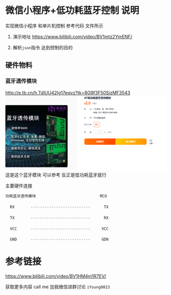 # 微信小程序+低功耗蓝牙控制 说明
实现微信小程序 和单片机控制 参考代码 文件所示
1. 演示地址
https://www.bilibili.com/video/BV1mtz2YmENF/

2. 解析`json`指令 达到控制的目的
## 硬件物料
### 蓝牙透传模块

http://e.tb.cn/h.TdlUU42Ig17eqvz?tk=8G9f3F50SjzMF3543 
![alt text](image.png)
这是这个蓝牙模块 可以参考 反正是低功耗蓝牙就行

主要硬件连接

```C
功耗蓝牙透传模块                            MCU

  RX       --------------------------      TX

  TX       --------------------------      RX

  VCC      --------------------------     VCC

  GND      --------------------------     GDN

```
# 参考链接

https://www.bilibili.com/video/BV1HM4m1R7EV/ 

获取更多内容 call me 加我微信进群讨论
`iYoung0813`